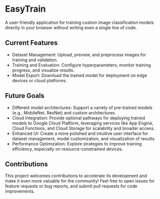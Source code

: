 # EasyTrain

A user-friendly application for training custom image classification models directly in your browser without writing even a single line of code.

## Current Features

- Dataset Management: Upload, preview, and preprocess images for training and validation.
- Training and Evaluation: Configure hyperparameters, monitor training progress, and visualize results.
- Model Export: Download the trained model for deployment on edge devices or cloud platforms.

## Future Goals

- Different model architectures: Support a variety of pre-trained models (e.g., MobileNet, ResNet) and custom architectures.
- Cloud Integration: Provide optional pathways for deploying trained models to Google Cloud Platform, leveraging services like App Engine, Cloud Functions, and Cloud Storage for scalability and broader access.
- Enhanced UI: Create a more polished and intuitive user interface for dataset management, model customization, and visualization of results.
- Performance Optimization: Explore strategies to improve training efficiency, especially on resource-constrained devices.

## Contributions

This project welcomes contributions to accelerate its development and make it even more valuable for the community! Feel free to open issues for feature requests or bug reports, and submit pull requests for code improvements.
